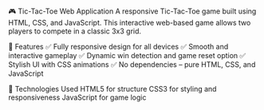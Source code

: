 🎮 Tic-Tac-Toe Web Application
A responsive Tic-Tac-Toe game built using HTML, CSS, and JavaScript. This interactive web-based game allows two players to compete in a classic 3x3 grid.

🚀 Features
✅ Fully responsive design for all devices
✅ Smooth and interactive gameplay
✅ Dynamic win detection and game reset option
✅ Stylish UI with CSS animations
✅ No dependencies – pure HTML, CSS, and JavaScript

📌 Technologies Used
HTML5 for structure
CSS3 for styling and responsiveness
JavaScript for game logic
